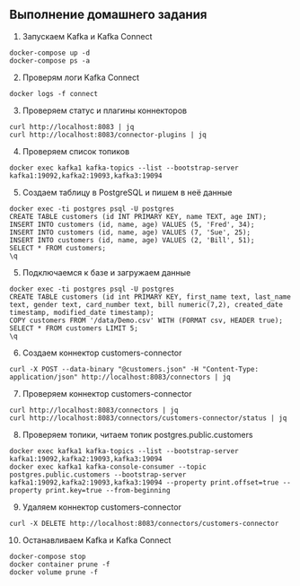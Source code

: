## Выполнение домашнего задания

1) Запускаем Kafka и Kafka Connect
```
docker-compose up -d
docker-compose ps -a
```

2) Проверям логи Kafka Connect
``` 
docker logs -f connect
```

3) Проверяем статус и плагины коннекторов
``` 
curl http://localhost:8083 | jq
curl http://localhost:8083/connector-plugins | jq
``` 

4) Проверяем список топиков
```
docker exec kafka1 kafka-topics --list --bootstrap-server kafka1:19092,kafka2:19093,kafka3:19094
```

5) Создаем таблицу в PostgreSQL и пишем в неё данные
```
docker exec -ti postgres psql -U postgres
CREATE TABLE customers (id INT PRIMARY KEY, name TEXT, age INT);
INSERT INTO customers (id, name, age) VALUES (5, 'Fred', 34);
INSERT INTO customers (id, name, age) VALUES (7, 'Sue', 25);
INSERT INTO customers (id, name, age) VALUES (2, 'Bill', 51);
SELECT * FROM customers;
\q
```

5) Подключаемся к базе и загружаем данные
```
docker exec -ti postgres psql -U postgres
CREATE TABLE customers (id int PRIMARY KEY, first_name text, last_name text, gender text, card_number text, bill numeric(7,2), created_date timestamp, modified_date timestamp);
COPY customers FROM '/data/Demo.csv' WITH (FORMAT csv, HEADER true);
SELECT * FROM customers LIMIT 5;
\q
```

6) Создаем коннектор customers-connector
```
curl -X POST --data-binary "@customers.json" -H "Content-Type: application/json" http://localhost:8083/connectors | jq
```

7) Проверяем коннектор customers-connector
```
curl http://localhost:8083/connectors | jq
curl http://localhost:8083/connectors/customers-connector/status | jq
```

8) Проверяем топики, читаем топик postgres.public.customers
``` 
docker exec kafka1 kafka-topics --list --bootstrap-server kafka1:19092,kafka2:19093,kafka3:19094
docker exec kafka1 kafka-console-consumer --topic postgres.public.customers --bootstrap-server kafka1:19092,kafka2:19093,kafka3:19094 --property print.offset=true --property print.key=true --from-beginning
```

9) Удаляем коннектор customers-connector
```
curl -X DELETE http://localhost:8083/connectors/customers-connector
```

10) Останавливаем Kafka и Kafka Connect
```
docker-compose stop
docker container prune -f
docker volume prune -f
```
